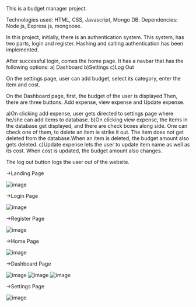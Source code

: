 This is a budget manager project.

Technologies used: HTML, CSS, Javascript, Mongo DB.
Dependencies: Node js, Express js, mongoose.

In this project, initially, there is an authentication system.
This system, has two parts, login and register.
Hashing and salting authentication has been implemented.

After successful login, comes the home page. It has a navbar that has the following options:
a) Dashboard
b)Settings
c)Log Out

On the settings page, user can add budget, select its category, enter the item and cost.

On the Dashboard page, first, the budget of the user is displayed.Then, there are three buttons.
Add expense, view expense and Update expense.

a)On clicking add expense, user gets directed to settings page where he/she can add items to database.
b)On clicking view expense, the items in the database get displayed, and there are check boxes along side.
One can check one of them, to delete an item ie strike it out.
The item does not get deleted from the database.When an item is deleted, the budget amount also gets deleted.
c)Update expense lets the user to update item name as well as its cost. When cost is updated, the budget amount also changes.

The log out button logs the user out of the website.

->Landing Page

![image](https://user-images.githubusercontent.com/56043146/116801681-a37fc280-ab29-11eb-8ea1-3df5ca83d905.png)

->Login Page

![image](https://user-images.githubusercontent.com/56043146/116801689-ae3a5780-ab29-11eb-9fae-ce347a6403bb.png)

->Register Page

![image](https://user-images.githubusercontent.com/56043146/116801691-b7c3bf80-ab29-11eb-9e36-482615344f3b.png)

->Home Page

![image](https://user-images.githubusercontent.com/56043146/116801701-d033da00-ab29-11eb-9db6-dcc4366a5c51.png)

->Dashboard Page

![image](https://user-images.githubusercontent.com/56043146/116801706-dd50c900-ab29-11eb-860d-8846a1a4fab4.png)
![image](https://user-images.githubusercontent.com/56043146/116802239-fc9e2500-ab2e-11eb-8e58-f4b129185710.png)
![image](https://user-images.githubusercontent.com/56043146/116802254-12134f00-ab2f-11eb-8801-0c5b199c537e.png)

->Settings Page

![image](https://user-images.githubusercontent.com/56043146/116801861-513fa100-ab2b-11eb-8c56-4eb5c8240159.png)

